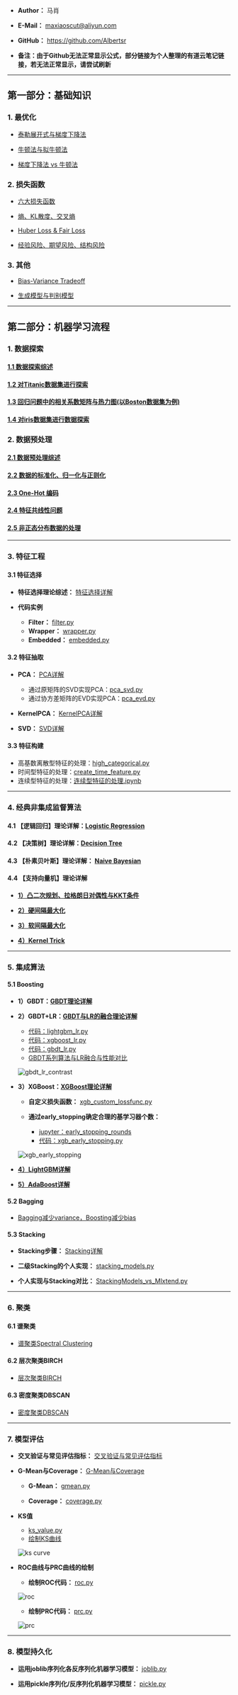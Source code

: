 - **Author：** 马肖
- **E-Mail：** maxiaoscut@aliyun.com
- **GitHub：**  https://github.com/Albertsr

- **备注：由于Github无法正常显示公式，部分链接为个人整理的有道云笔记链接，若无法正常显示，请尝试刷新**

---

## 第一部分：基础知识

### 1. 最优化
- [泰勒展开式与梯度下降法](http://note.youdao.com/noteshare?id=04b615c3ed519b08b2fadc1b31584b51&sub=BB9C8E31B8E041CAB48EBFFB86F81237)

- [牛顿法与拟牛顿法](http://note.youdao.com/noteshare?id=a833fad696ba110d0bfb3472ef9e3fb9&sub=E8D135E215314FA0B9C21103EC1AA2DB)

- [梯度下降法 vs 牛顿法](http://note.youdao.com/noteshare?id=879c45854ec2dc9bb1de214181ce4a67&sub=E09CCD8D6C154B5390F052B3CD159EC7)

### 2. 损失函数
- [六大损失函数](http://note.youdao.com/noteshare?id=b269151a475b95393019b80584e4a521&sub=4434BC48320E4A0AB2AAF95B6718B318)

- [熵、KL散度、交叉熵](http://note.youdao.com/noteshare?id=7824f4e49e0a73f0734864cc10a9b25f&sub=B0D769D4E7DE4A88BABD0C0372E6B26A)

- [Huber Loss & Fair Loss](http://note.youdao.com/noteshare?id=e724e03dd48476579e6718feedb42bb7&sub=1293076C8DEF41EE934C9DD4A15F3BBA)

- [经验风险、期望风险、结构风险](http://note.youdao.com/noteshare?id=17dda31b4a34b821ae4b3014a2af13cc&sub=73C8E3F08CB4414E8D393E4FE9461ED0)

### 3. 其他
- [Bias-Variance Tradeoff](http://note.youdao.com/noteshare?id=49c9bbe574f4d3c982c82cdde9bb0805&sub=B557C999E1FE42E6BD5BC3C8536A52C7)


- [生成模型与判别模型](http://note.youdao.com/noteshare?id=ed50912f4b1a95100513667015f3fa01&sub=DE4495BD714B4BFD8FC33585D3204A2C)


---

## 第二部分：机器学习流程

### 1. 数据探索
#### [1.1 数据探索综述](https://github.com/Albertsr/Machine-Learning/tree/master/1.%20Data%20Exploration)

#### [1.2 对Titanic数据集进行探索](https://nbviewer.jupyter.org/github/Albertsr/Machine-Learning/blob/master/1.%20Data%20Exploration/%E4%B8%93%E9%A2%981%EF%BC%9A%E5%88%86%E7%B1%BB%E9%97%AE%E9%A2%98%E7%9A%84%E6%95%B0%E6%8D%AE%E6%8E%A2%E7%B4%A2%28%E4%BB%A5Titanic%E6%95%B0%E6%8D%AE%E9%9B%86%E4%B8%BA%E4%BE%8B%29.ipynb)

#### [1.3 回归问题中的相关系数矩阵与热力图(以Boston数据集为例)](https://nbviewer.jupyter.org/github/Albertsr/Machine-Learning/blob/master/1.%20Data%20Exploration/%E4%B8%93%E9%A2%982%EF%BC%9A%E5%9B%9E%E5%BD%92%E9%97%AE%E9%A2%98%E4%B8%AD%E7%9A%84%E7%9B%B8%E5%85%B3%E7%B3%BB%E6%95%B0%E7%9F%A9%E9%98%B5%E4%B8%8E%E7%83%AD%E5%8A%9B%E5%9B%BE%28%E4%BB%A5Boston%E6%95%B0%E6%8D%AE%E9%9B%86%E4%B8%BA%E4%BE%8B%29.ipynb)

#### [1.4 对iris数据集进行数据探索](https://nbviewer.jupyter.org/github/Albertsr/Machine-Learning/blob/master/1.%20Data%20Exploration/%E4%B8%93%E9%A2%983%EF%BC%9A%E5%AF%B9iris%E6%95%B0%E6%8D%AE%E9%9B%86%E8%BF%9B%E8%A1%8C%E6%95%B0%E6%8D%AE%E6%8E%A2%E7%B4%A2.ipynb)

### 2. 数据预处理

#### [2.1 数据预处理综述](https://github.com/Albertsr/Machine-Learning/tree/master/2.%20Data%20Preprocessing)

#### [2.2 数据的标准化、归一化与正则化](https://nbviewer.jupyter.org/github/Albertsr/Machine-Learning/blob/master/2.%20Data%20Preprocessing/%E4%B8%93%E9%A2%981%EF%BC%9A%E6%95%B0%E6%8D%AE%E7%9A%84%E6%A0%87%E5%87%86%E5%8C%96%E3%80%81%E5%BD%92%E4%B8%80%E5%8C%96%E4%B8%8E%E6%AD%A3%E5%88%99%E5%8C%96.ipynb)

#### [2.3 One-Hot 编码](https://nbviewer.jupyter.org/github/Albertsr/Machine-Learning/blob/master/2.%20Data%20Preprocessing/%E4%B8%93%E9%A2%982%EF%BC%9AOne-Hot%E7%BC%96%E7%A0%81.ipynb)

#### [2.4 特征共线性问题](https://nbviewer.jupyter.org/github/Albertsr/Machine-Learning/blob/master/2.%20Data%20Preprocessing/%E4%B8%93%E9%A2%984%EF%BC%9A%E5%85%B1%E7%BA%BF%E6%80%A7%E9%97%AE%E9%A2%98.ipynb)

#### [2.5 非正态分布数据的处理](https://nbviewer.jupyter.org/github/Albertsr/Machine-Learning/blob/master/2.%20Data%20Preprocessing/%E4%B8%93%E9%A2%985%EF%BC%9A%E9%9D%9E%E6%AD%A3%E6%80%81%E5%88%86%E5%B8%83%E6%95%B0%E6%8D%AE%E7%9A%84%E5%A4%84%E7%90%86.ipynb)

---

### 3. 特征工程
#### 3.1 特征选择
- **特征选择理论综述：** [特征选择详解](https://github.com/Albertsr/Machine-Learning/blob/master/3.%20Feature%20Engineering/3.1%20Feature%20Selection/ReadMe.md)

- **代码实例**
  - **Filter：** [filter.py](https://github.com/Albertsr/Machine-Learning/blob/master/3.%20Feature%20Engineering/3.1%20Feature%20Selection/filter.py)
  - **Wrapper：** [wrapper.py](https://github.com/Albertsr/Machine-Learning/blob/master/3.%20Feature%20Engineering/3.1%20Feature%20Selection/wrapper.py)
  - **Embedded：** [embedded.py](https://github.com/Albertsr/Machine-Learning/blob/master/3.%20Feature%20Engineering/3.1%20Feature%20Selection/embedded.py)

#### 3.2 特征抽取
- **PCA：** [PCA详解](http://note.youdao.com/noteshare?id=596c5a7394109f8da87be7ce74ee5e56&sub=AAB5BEA8761C4C40B0B60E697ED749E9)
   - 通过原矩阵的SVD实现PCA：[pca_svd.py](https://github.com/Albertsr/Machine-Learning/blob/master/3.%20Feature%20Engineering/3.2%20Feature%20Extraction/pca_svd.py)
   - 通过协方差矩阵的EVD实现PCA：[pca_evd.py](https://github.com/Albertsr/Machine-Learning/blob/master/3.%20Feature%20Engineering/3.2%20Feature%20Extraction/pca_evd.py)
   
- **KernelPCA：** [KernelPCA详解](http://note.youdao.com/noteshare?id=6841be74d0fcf6f6a121869d6956aad0&sub=4107BFC5B47A49DD86524504B46EA639)

- **SVD：** [SVD详解](http://note.youdao.com/noteshare?id=5ebc61d03c25c9164bc461f8fa66827d&sub=56B3F62C7C1445E6B715777AA5F15BDC)

#### 3.3 特征构建
- 高基数离散型特征的处理：[high_categorical.py](https://github.com/Albertsr/Machine-Learning/blob/master/3.%20Feature%20Engineering/3.3%20Feature%20Construction/high_categorical.py)
- 时间型特征的处理：[create_time_feature.py](https://github.com/Albertsr/Machine-Learning/blob/master/3.%20Feature%20Engineering/3.3%20Feature%20Construction/create_time_feature.py)
- 连续型特征的处理：[连续型特征的处理.ipynb](https://github.com/Albertsr/Machine-Learning/blob/master/3.%20Feature%20Engineering/3.3%20Feature%20Construction/%E8%BF%9E%E7%BB%AD%E5%9E%8B%E7%89%B9%E5%BE%81%E7%9A%84%E5%A4%84%E7%90%86.ipynb)

---

### 4. 经典非集成监督算法

#### 4.1 【逻辑回归】理论详解：[Logistic Regression](http://note.youdao.com/noteshare?id=a0d1a51a06b27665adb25196b9302a3a&sub=EF059197C6EA477E976ADD9494033C47)

#### 4.2 【决策树】理论详解：[Decision Tree](http://note.youdao.com/noteshare?id=1df47deec7d30a99b436f3c0e801db24&sub=1BCABBDFFA50404582372B2BCE9159F1)

#### 4.3 【朴素贝叶斯】理论详解： [Naive Bayesian](http://note.youdao.com/noteshare?id=7c88fb8f65d118d5c820555f865c45a7&sub=5494C55210934C17ADF503B73317851C)

#### 4.4 【支持向量机】理论详解
- **[1）凸二次规划、拉格朗日对偶性与KKT条件](http://note.youdao.com/noteshare?id=8ed93129261f6f0805be1fd7d3acbc24&sub=6945BC170DD54C559B0F689FEB8AFDE9)**

- **[2）硬间隔最大化](http://note.youdao.com/noteshare?id=2b792aa786a8d30b1a4e7108cbadf4f1&sub=410912446FD9468ABD77F581020AC8D1)**

- **[3）软间隔最大化](http://note.youdao.com/noteshare?id=ba08bc2004bde1a8e7a534d942448462&sub=B08F68399D674A44A5B4A09CB19CDEDF)**

- **[4）Kernel Trick](http://note.youdao.com/noteshare?id=fc70222f0ed0be3e41a93cdd1835bd14&sub=FDE74AB1C280401A831083001581655F)**



---

### 5. 集成算法
#### 5.1 Boosting
- **1）GBDT：[GBDT理论详解](http://note.youdao.com/noteshare?id=68a1bb88a57b867b54196f18e7ebdfcd&sub=E097CC28CB2747DCBF60FA967D93239A)**

- **2）GBDT+LR：[GBDT与LR的融合理论详解](http://note.youdao.com/noteshare?id=7a3116acb15caae65a3856e6078aa2f0&sub=46BE3B40DB1A4079AC223991FAC88BD0)**
    - [代码：lightgbm_lr.py](https://github.com/Albertsr/Machine-Learning/blob/master/5.%20Ensemble%20Learning/Boosting/GBDT-LR/lightgbm_lr.py)
    - [代码：xgboost_lr.py](https://github.com/Albertsr/Machine-Learning/blob/master/5.%20Ensemble%20Learning/Boosting/GBDT-LR/xgboost_lr.py)
    - [代码：gbdt_lr.py](https://github.com/Albertsr/Machine-Learning/blob/master/5.%20Ensemble%20Learning/Boosting/GBDT-LR/gbdt_lr.py)
    - [GBDT系列算法与LR融合与性能对比](https://nbviewer.jupyter.org/github/Albertsr/Machine-Learning/blob/master/5.%20Ensemble%20Learning/Boosting/GBDT-LR/GBDT%E7%B3%BB%E5%88%97%E4%B8%8ELR%E7%9A%84%E8%9E%8D%E5%90%88%26%E6%80%A7%E8%83%BD%E5%AF%B9%E6%AF%94.ipynb)
    
    ![gbdt_lr_contrast](https://github.com/Albertsr/Machine-Learning/blob/master/5.%20Ensemble%20Learning/Boosting/gbdt_lr_contrast.jpg)


- **3）XGBoost：[XGBoost理论详解](http://note.youdao.com/noteshare?id=8ec0afbb4b92a3ccfde94decd3bb2432&sub=2A73304730AF4BC0B0F8C53ECCA22917)**

   - **自定义损失函数：** [xgb_custom_lossfunc.py](https://github.com/Albertsr/Machine-Learning/blob/master/5.%20Ensemble%20Learning/Boosting/xgb_custom_lossfunc.py)
   
   - **通过early_stopping确定合理的基学习器个数：**
     - [jupyter：early_stopping_rounds](https://nbviewer.jupyter.org/github/Albertsr/Machine-Learning/blob/master/5.%20Ensemble%20Learning/Boosting/early_stopping_rounds.ipynb)
     - [代码：xgb_early_stopping.py](https://github.com/Albertsr/Machine-Learning/blob/master/5.%20Ensemble%20Learning/Boosting/xgb_early_stopping.py) 
    
    ![xgb_early_stopping](https://github.com/Albertsr/Machine-Learning/blob/master/5.%20Ensemble%20Learning/Boosting/xgb_early_stopping.jpg)


- **[4）LightGBM详解](http://note.youdao.com/noteshare?id=be2a01188207b095ac37af107e0ec614&sub=CA3B40E0068A495EA0019421494423A4)**

- **[5）AdaBoost详解](http://note.youdao.com/noteshare?id=d0c70dcd9b716b70ecf08fb962279955&sub=27C7D5F6889241868216754956E07E5D)**

#### 5.2 Bagging
- [Bagging减少variance，Boosting减少bias](http://note.youdao.com/noteshare?id=5a75ad193efd2341a2b9a6c7dbf5ba9a&sub=45E8EAAE1075459695FA53B451DB7F1B)


#### 5.3 Stacking
- **Stacking步骤：** [Stacking详解](http://note.youdao.com/noteshare?id=c7891b8ad0e3013e176cb73536bdfad8&sub=943369E1A3B446FC932951A45BE7986B)

- **二级Stacking的个人实现：** [stacking_models.py](https://github.com/Albertsr/Machine-Learning/blob/master/5.%20Ensemble%20Learning/Stacking/stacking_models.py)

- **个人实现与Stacking对比：** [StackingModels_vs_Mlxtend.py](https://github.com/Albertsr/Machine-Learning/blob/master/5.%20Ensemble%20Learning/Stacking/StackingModels_vs_Mlxtend.py)

---

### 6. 聚类
#### 6.1 谱聚类
- [谱聚类Spectral Clustering](http://note.youdao.com/noteshare?id=319bd869104b6674bef01dd0a3024597&sub=7740B67581D04E69A6DF492CD8E5E685)

#### 6.2 层次聚类BIRCH
- [层次聚类BIRCH](http://note.youdao.com/noteshare?id=a93a6fc70108222262cc93ee3faef0a0&sub=A8848EAC58F04E08AE11D2BC424273B4)

#### 6.3 密度聚类DBSCAN
- [密度聚类DBSCAN](http://note.youdao.com/noteshare?id=2f9664802a90dfd9ecb2d421014a9696&sub=0FFCFBB5E9C14B1FA1DCE510700FB23A)

---

### 7. 模型评估

- **交叉验证与常见评估指标：** [交叉验证与常见评估指标](http://note.youdao.com/noteshare?id=417577308d6de13a1e21168d96cb9a76&sub=0F36C3976E3A420182A5A84782656470)

- **G-Mean与Coverage：** [G-Mean与Coverage](https://github.com/Albertsr/Anomaly-Detection#22-模型评估指标)
  - **G-Mean：** [gmean.py](https://github.com/Albertsr/Class-Imbalance/blob/master/5.%20Appropriate%20Metrics/gmean.py)

  - **Coverage：** [coverage.py](https://github.com/Albertsr/Class-Imbalance/blob/master/5.%20Appropriate%20Metrics/coverage.py)

- **KS值** 
  - [ks_value.py](https://github.com/Albertsr/Machine-Learning/blob/master/7.%20Model%20Evaluation/ks_value.py) 
  - [绘制KS曲线](https://github.com/Albertsr/Machine-Learning/blob/master/7.%20Model%20Evaluation/ks_curve.py)
  
  ![ks curve](https://github.com/Albertsr/Machine-Learning/blob/master/7.%20Model%20Evaluation/Pics/ks%20curve.jpg)

- **ROC曲线与PRC曲线的绘制**
  - **绘制ROC代码：** [roc.py](https://github.com/Albertsr/Machine-Learning/blob/master/7.%20Model%20Evaluation/roc.py)
  
  ![roc](https://github.com/Albertsr/Machine-Learning/blob/master/7.%20Model%20Evaluation/Pics/roc.jpg)

  - **绘制PRC代码：** [prc.py](https://github.com/Albertsr/Machine-Learning/blob/master/7.%20Model%20Evaluation/prc.py)
  
  ![prc](https://github.com/Albertsr/Machine-Learning/blob/master/7.%20Model%20Evaluation/Pics/prc.jpg)  

---

### 8. 模型持久化
- **运用joblib序列化各反序列化机器学习模型：** [joblib.py](https://github.com/Albertsr/Machine-Learning/blob/master/8.%20Model%20Persistence/joblib.py)

- **运用pickle序列化/反序列化机器学习模型：** [pickle.py](https://github.com/Albertsr/Machine-Learning/blob/master/8.%20Model%20Persistence/pickle.py)
